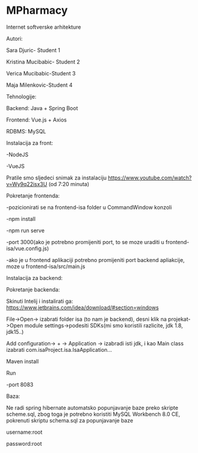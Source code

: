 # MPharmacy

Internet softverske arhitekture

Autori:

Sara Djuric- Student 1

Kristina Mucibabic- Student 2

Verica Mucibabic-Student 3

Maja Milenkovic-Student 4




Tehnologije:

Backend: Java + Spring Boot

Frontend: Vue.js + Axios

RDBMS: MySQL



Instalacija za front:

-NodeJS 

-VueJS

Pratile smo sljedeci snimak za instalaciju https://www.youtube.com/watch?v=Wy9q22isx3U (od 7:20 minuta)


Pokretanje frontenda:

-pozicionirati se na frontend-isa folder u CommandWindow konzoli

-npm install

-npm run serve

-port 3000(ako je potrebno promijeniti port, to se moze uraditi u frontend-isa/vue.config.js)

-ako je u frontend aplikaciji potrebno promijeniti port backend apliakcije, moze u frontend-isa/src/main.js

Instalacija za backend:


Pokretanje backenda:

Skinuti Intelij i instalirati ga: https://www.jetbrains.com/idea/download/#section=windows

File->Open-> izabrati folder isa (to nam je backend), desni klik na projekat->Open module settings->podesiti SDKs(mi smo koristili razlicite, jdk 1.8, jdk15..)

Add configuration-> + -> Application -> izabradi isti jdk, i kao Main class izabrati com.isaProject.isa.IsaApplication...

Maven install

Run

-port 8083



Baza:

Ne radi spring hibernate automatsko popunjavanje baze preko skripte scheme.sql, zbog toga je potrebno koristiti MySQL Workbench 8.0 CE, pokrenuti skriptu schema.sql za popunjavanje baze

username:root

password:root
